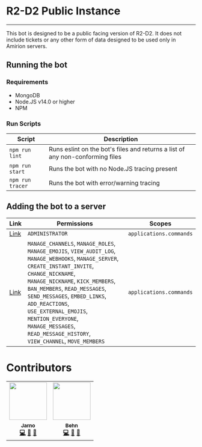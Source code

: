 # R2-D2 Public Instance
---

This bot is designed to be a public facing version of R2-D2. It does not include tickets or any other form of data designed to be used only in Amirion servers.

## Running the bot
### Requirements
- MongoDB
- Node.JS v14.0 or higher
- NPM

### Run Scripts
Script | Description
-------|------------
`npm run lint` | Runs eslint on the bot's files and returns a list of any non-conforming files
`npm run start` | Runs the bot with no Node.JS tracing present
`npm run tracer` | Runs the bot with error/warning tracing
## Adding the bot to a server
Link | Permissions | Scopes
-----|-------------|--------
[Link](https://discord.com/api/oauth2/authorize?client_id=854758155339038740&permissions=8&scope=bot%20applications.commands) | `ADMINISTRATOR` | `applications.commands`
[Link](https://discord.com/api/oauth2/authorize?client_id=854758155339038740&permissions=2097671415&scope=bot%20applications.commands) | `MANAGE_CHANNELS`, `MANAGE_ROLES`, `MANAGE_EMOJIS`, `VIEW_AUDIT_LOG`, `MANAGE_WEBHOOKS`, `MANAGE_SERVER`, `CREATE_INSTANT_INVITE`, `CHANGE_NICKNAME`, `MANAGE_NICKNAME`, `KICK_MEMBERS`, `BAN_MEMBERS`, `READ_MESSAGES`, `SEND_MESSAGES`, `EMBED_LINKS`, `ADD_REACTIONS`, `USE_EXTERNAL_EMOJIS`, `MENTION_EVERYONE`, `MANAGE_MESSAGES`, `READ_MESSAGE_HISTORY`, `VIEW_CHANNEL`, `MOVE_MEMBERS` | `applications.commands`

# Contributors
<table>
  <tr>
    <td align="center"><a href="https://jarno.gg/"><img src="https://avatars.githubusercontent.com/u/38568140?v=4" width="100px;" alt=""/><br /><sub><b>Jarno<b></sub></a><br /><a href="https://github.com/AmirionStudios/R2-D2-Public/commits?author=JarnoPwr" title="Code">💻</a> <a href="https://github.com/AmirionStudios/R2-D2-Public/commits?author=JarnoPwr" title="Documentation">📖</a> <a href="#projectManagement-Favna" title="Project Management">📆</a></td>
    <td align="center"><a href="https://behn.cc/"><img src="https://avatars.githubusercontent.com/u/7383025?v=4" width="100px;" alt=""/><br /><sub><b>Behn<b></sub></a><br /><a href="https://github.com/AmirionStudios/R2-D2-Public/commits?author=WaitroseDev" title="Code">💻</a> <a href="https://github.com/AmirionStudios/R2-D2-Public/commits?author=WaitroseDev" title="Documentation">📖</a> <a href="#projectManagement-Favna" title="Project Management">📆</a></td>
  </tr>
</table>